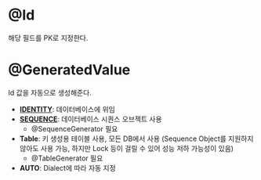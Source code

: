# @Id
해당 필드를 PK로 지정한다.
# @GeneratedValue
Id 값을 자동으로 생성해준다.
* **[IDENTITY](IDENTITY%20전략)**:  데이터베이스에 위임
* **[SEQUENCE](SEQUENCE%20전략)**: 데이터베이스 시퀀스 오브젝트 사용
	* @SequenceGenerator 필요
* **Table**: 키 생성용 테이블 사용, 모든 DB에서 사용 (Sequence Object를 지원하지 않아도 사용 가능, 하지만 Lock 등이 걸릴 수 있어 성능 저하 가능성이 있음)
	* @TableGenerator 필요
* **AUTO**: Dialect에 따라 자동 지정


